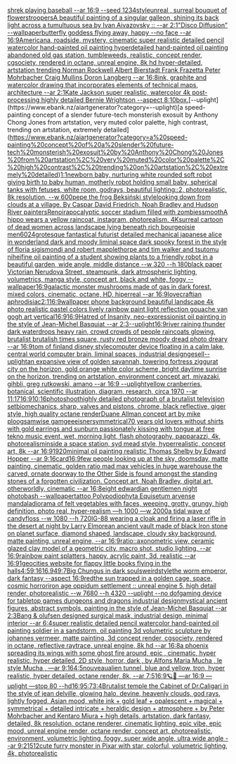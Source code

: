 [shrek playing baseball --ar 16:9 --seed 1234](https://www.ebank.nz/aiartgenerator?category=shrek%20playing%20baseball%20--ar%2016%3A9%20--seed%201234)[style](https://www.ebank.nz/aiartgenerator?category=style)[unreal , surreal bouquet of flowers](https://www.ebank.nz/aiartgenerator?category=unreal%20%2C%20surreal%20bouquet%20of%20flowers)[troopers](https://www.ebank.nz/aiartgenerator?category=troopers)[A beautiful painting of a singular galleon, shining its back light across a tumultuous sea by Ivan Aivazovsky :: --ar 2:1](https://www.ebank.nz/aiartgenerator?category=A%20beautiful%20painting%20of%20a%20singular%20galleon%2C%20shining%20its%20back%20light%20across%20a%20tumultuous%20sea%20by%20Ivan%20Aivazovsky%20%3A%3A%20--ar%202%3A1)["Disco Diffusion" --wallpaper](https://www.ebank.nz/aiartgenerator?category=%22Disco%20Diffusion%22%20--wallpaper)[butterfly goddess flying away, happy --no face --ar 16:9](https://www.ebank.nz/aiartgenerator?category=butterfly%20goddess%20flying%20away%2C%20happy%20--no%20face%20--ar%2016%3A9)[Americana, roadside, mystery, cinematic super realistic detailed pencil watercolor hand-painted oil painting  hyperdetailed hand-painted oil painting  abandoned old gas station, tumbleweeds,  realistic,  concept render, cgsociety, rendered in octane, unreal engine, 8k hd hyper-detailed, artstation trending Norman Rockwell Albert Bierstadt Frank Frazetta Peter Mohrbacher Craig Mullins Doron Langberg --ar 16:8](https://www.ebank.nz/aiartgenerator?category=Americana%2C%20roadside%2C%20mystery%2C%20cinematic%20super%20realistic%20detailed%20pencil%20watercolor%20hand-painted%20oil%20painting%20%20hyperdetailed%20hand-painted%20oil%20painting%20%20abandoned%20old%20gas%20station%2C%20tumbleweeds%2C%20%20realistic%2C%20%20concept%20render%2C%20cgsociety%2C%20rendered%20in%20octane%2C%20unreal%20engine%2C%208k%20hd%20hyper-detailed%2C%20artstation%20trending%20Norman%20Rockwell%20Albert%20Bierstadt%20Frank%20Frazetta%20Peter%20Mohrbacher%20Craig%20Mullins%20Doron%20Langberg%20--ar%2016%3A8)[ink, graphite and watercolor drawing that incorporates elements of technical maps, architecture --ar 2:1](https://www.ebank.nz/aiartgenerator?category=ink%2C%20graphite%20and%20watercolor%20drawing%20that%20incorporates%20elements%20of%20technical%20maps%2C%20architecture%20--ar%202%3A1)[Kate Jackson super realistic, watercolor 4k post-processing highly detailed Bernie Wrightson --aspect 8:10](https://www.ebank.nz/aiartgenerator?category=Kate%20Jackson%20super%20realistic%2C%20watercolor%204k%20post-processing%20highly%20detailed%20Bernie%20Wrightson%20--aspect%208%3A10)[box.](https://www.ebank.nz/aiartgenerator?category=box.)[--uplight](https://www.ebank.nz/aiartgenerator?category=--uplight)[a speed-painting concept of a slender future-tech monsterish exosuit by Anthony Chong Jones from artstation, very muted color palette, high contrast, trending on artstation, extremely detailed](https://www.ebank.nz/aiartgenerator?category=a%20speed-painting%20concept%20of%20a%20slender%20future-tech%20monsterish%20exosuit%20by%20Anthony%20Chong%20Jones%20from%20artstation%2C%20very%20muted%20color%20palette%2C%20high%20contrast%2C%20trending%20on%20artstation%2C%20extremely%20detailed)[1:1](https://www.ebank.nz/aiartgenerator?category=1%3A1)[newborn baby, nurturing white rounded soft robot giving birth to baby human, motherly robot holding small baby, spherical tanks with fetuses, white room, godrays, beautiful lighting::2, photorealistic, 8k resolution, --w 600](https://www.ebank.nz/aiartgenerator?category=newborn%20baby%2C%20nurturing%20white%20rounded%20soft%20robot%20giving%20birth%20to%20baby%20human%2C%20motherly%20robot%20holding%20small%20baby%2C%20spherical%20tanks%20with%20fetuses%2C%20white%20room%2C%20godrays%2C%20beautiful%20lighting%3A%3A2%2C%20photorealistic%2C%208k%20resolution%2C%20--w%20600)[pepe the frog Beksiński style](https://www.ebank.nz/aiartgenerator?category=pepe%20the%20frog%20Beksi%C5%84ski%20style)[looking down from clouds at a village. By Caspar David Friedrich, Noah Bradley and Hudson River painters](https://www.ebank.nz/aiartgenerator?category=looking%20down%20from%20clouds%20at%20a%20village.%20By%20Caspar%20David%20Friedrich%2C%20Noah%20Bradley%20and%20Hudson%20River%20painters)[Renoir](https://www.ebank.nz/aiartgenerator?category=Renoir)[apocalyptic soccer stadium filled with zombies](https://www.ebank.nz/aiartgenerator?category=apocalyptic%20soccer%20stadium%20filled%20with%20zombies)[smooth](https://www.ebank.nz/aiartgenerator?category=smooth)[A hippo wears a yellow raincoat, instagram, photorealism, 4K](https://www.ebank.nz/aiartgenerator?category=A%20hippo%20wears%20a%20yellow%20raincoat%2C%20instagram%2C%20photorealism%2C%204K)[surreal cartoon of dead women across landscape lying beneath rich bourgeoisie men](https://www.ebank.nz/aiartgenerator?category=surreal%20cartoon%20of%20dead%20women%20across%20landscape%20lying%20beneath%20rich%20bourgeoisie%20men)[6024](https://www.ebank.nz/aiartgenerator?category=6024)[grotesque fantastical futurist detailed mechanical japanese alice in wonderland dark and moody liminal space dark spooky forest in the style of floria sigismondi and robert mapplethorpe and tim walker and tsutomu nihei](https://www.ebank.nz/aiartgenerator?category=grotesque%20fantastical%20futurist%20detailed%20mechanical%20japanese%20alice%20in%20wonderland%20dark%20and%20moody%20liminal%20space%20dark%20spooky%20forest%20in%20the%20style%20of%20floria%20sigismondi%20and%20robert%20mapplethorpe%20and%20tim%20walker%20and%20tsutomu%20nihei)[fine oil painting of a student showing plants to a friendly robot in a beautiful garden, wide angle, middle distance --w 320 --h 180](https://www.ebank.nz/aiartgenerator?category=fine%20oil%20painting%20of%20a%20student%20showing%20plants%20to%20a%20friendly%20robot%20in%20a%20beautiful%20garden%2C%20wide%20angle%2C%20middle%20distance%20--w%20320%20--h%20180)[black paper Victorian Nerudova Street, steampunk, dark atmospheric lighting, volumetrics, manga style, concept art, black and white, foggy --wallpaper](https://www.ebank.nz/aiartgenerator?category=black%20paper%20Victorian%20Nerudova%20Street%2C%20steampunk%2C%20dark%20atmospheric%20lighting%2C%20volumetrics%2C%20manga%20style%2C%20concept%20art%2C%20black%20and%20white%2C%20foggy%20--wallpaper)[16:9](https://www.ebank.nz/aiartgenerator?category=16%3A9)[galactic monster mushrooms made of gas in dark forest, mixed colors, cinematic, octane, HD, hiperreal --ar 16:9](https://www.ebank.nz/aiartgenerator?category=galactic%20monster%20mushrooms%20made%20of%20gas%20in%20dark%20forest%2C%20mixed%20colors%2C%20cinematic%2C%20octane%2C%20HD%2C%20hiperreal%20--ar%2016%3A9)[lovecraftian aphrodisiac](https://www.ebank.nz/aiartgenerator?category=lovecraftian%20aphrodisiac)[2:1](https://www.ebank.nz/aiartgenerator?category=2%3A1)[16:9](https://www.ebank.nz/aiartgenerator?category=16%3A9)[wallpaper phone background beautiful landscape 4k photo realistic pastel colors lively rainbow paint light reflection gouache van gogh art vertical](https://www.ebank.nz/aiartgenerator?category=wallpaper%20phone%20background%20beautiful%20landscape%204k%20photo%20realistic%20pastel%20colors%20lively%20rainbow%20paint%20light%20reflection%20gouache%20van%20gogh%20art%20vertical)[16:9](https://www.ebank.nz/aiartgenerator?category=16%3A9)[16:9](https://www.ebank.nz/aiartgenerator?category=16%3A9)[Hatred of Insanity, neo-expressionist oil painting in the style of Jean-Michel Basquiat --ar 2:3](https://www.ebank.nz/aiartgenerator?category=Hatred%20of%20Insanity%2C%20neo-expressionist%20oil%20painting%20in%20the%20style%20of%20Jean-Michel%20Basquiat%20--ar%202%3A3)[--uplight](https://www.ebank.nz/aiartgenerator?category=--uplight)[16:9](https://www.ebank.nz/aiartgenerator?category=16%3A9)[river raining thunder dark waterdrops heavy rain, crowd crowds of people raincoats glowing, brutalist brutalish times square, rusty red bronze moody dread photo dreary --ar 16:9](https://www.ebank.nz/aiartgenerator?category=river%20raining%20thunder%20dark%20waterdrops%20heavy%20rain%2C%20crowd%20crowds%20of%20people%20raincoats%20glowing%2C%20brutalist%20brutalish%20times%20square%2C%20rusty%20red%20bronze%20moody%20dread%20photo%20dreary%20--ar%2016%3A9)[tom of finland disney style](https://www.ebank.nz/aiartgenerator?category=tom%20of%20finland%20disney%20style)[computer device floating in a calm lake, central world computer brain, liminal spaces, industrial design](https://www.ebank.nz/aiartgenerator?category=computer%20device%20floating%20in%20a%20calm%20lake%2C%20central%20world%20computer%20brain%2C%20liminal%20spaces%2C%20industrial%20design)[gesell](https://www.ebank.nz/aiartgenerator?category=gesell)[--uplight](https://www.ebank.nz/aiartgenerator?category=--uplight)[an expansive view of golden savannah, towering fortress ziggurat city on the horizon, gold orange white color scheme, bright daytime sunrise on the horizon, trending on artstation, environment concept art, miyazaki, gihbli, greg rutkowski, amano --ar 16:9 --uplight](https://www.ebank.nz/aiartgenerator?category=an%20expansive%20view%20of%20golden%20savannah%2C%20towering%20fortress%20ziggurat%20city%20on%20the%20horizon%2C%20gold%20orange%20white%20color%20scheme%2C%20bright%20daytime%20sunrise%20on%20the%20horizon%2C%20trending%20on%20artstation%2C%20environment%20concept%20art%2C%20miyazaki%2C%20gihbli%2C%20greg%20rutkowski%2C%20amano%20--ar%2016%3A9%20--uplight)[yellow cranberries, botanical, scientific illustration, diagram, research, circa 1970 --ar 11:17](https://www.ebank.nz/aiartgenerator?category=yellow%20cranberries%2C%20botanical%2C%20scientific%20illustration%2C%20diagram%2C%20research%2C%20circa%201970%20--ar%2011%3A17)[16:9](https://www.ebank.nz/aiartgenerator?category=16%3A9)[10:16](https://www.ebank.nz/aiartgenerator?category=10%3A16)[](https://www.ebank.nz/aiartgenerator?category=)[photoshoot](https://www.ebank.nz/aiartgenerator?category=photoshoot)[highly detailed photograph of a brutalist television set](https://www.ebank.nz/aiartgenerator?category=highly%20detailed%20photograph%20of%20a%20brutalist%20television%20set)[biomechanics, sharp, valves and pistons, chrome, black reflective, giger style, high quality octane render](https://www.ebank.nz/aiartgenerator?category=biomechanics%2C%20sharp%2C%20valves%20and%20pistons%2C%20chrome%2C%20black%20reflective%2C%20giger%20style%2C%20high%20quality%20octane%20render)[Duane Allman concept art by mike ploog](https://www.ebank.nz/aiartgenerator?category=Duane%20Allman%20concept%20art%20by%20mike%20ploog)[samwise gamgee](https://www.ebank.nz/aiartgenerator?category=samwise%20gamgee)[eisner](https://www.ebank.nz/aiartgenerator?category=eisner)[symmetrical](https://www.ebank.nz/aiartgenerator?category=symmetrical)[70 years old lovers without shirts with gold earrings and sunburn passionately kissing with tongue at free tekno music event, wet, morning light, flash photography, papparazzi, 4k, photorealism](https://www.ebank.nz/aiartgenerator?category=70%20years%20old%20lovers%20without%20shirts%20with%20gold%20earrings%20and%20sunburn%20passionately%20kissing%20with%20tongue%20at%20free%20tekno%20music%20event%2C%20wet%2C%20morning%20light%2C%20flash%20photography%2C%20papparazzi%2C%204k%2C%20photorealism)[inside a space station, syd mead style, hyperrealistic, concept art, 8k --ar 16:9](https://www.ebank.nz/aiartgenerator?category=inside%20a%20space%20station%2C%20syd%20mead%20style%2C%20hyperrealistic%2C%20concept%20art%2C%208k%20--ar%2016%3A9)[1920](https://www.ebank.nz/aiartgenerator?category=1920)[minimal oil painting realistic Thomas Shelby by Edward Hopper --ar 9:16](https://www.ebank.nz/aiartgenerator?category=minimal%20oil%20painting%20realistic%20Thomas%20Shelby%20by%20Edward%20Hopper%20--ar%209%3A16)[card](https://www.ebank.nz/aiartgenerator?category=card)[16:9](https://www.ebank.nz/aiartgenerator?category=16%3A9)[few people looking up at the sky, doomsday, matte painting, cinematic, golden ratio mad max vehicles in huge warehouse the carved, ornate doorway to the Other Side is found amongst the standing stones of a forgotten civilization. Concept art, Noah Bradley, digital art, otherworldly, cinematic --ar 16:8](https://www.ebank.nz/aiartgenerator?category=few%20people%20looking%20up%20at%20the%20sky%2C%20doomsday%2C%20matte%20painting%2C%20cinematic%2C%20golden%20ratio%20mad%20max%20vehicles%20in%20huge%20warehouse%20the%20carved%2C%20ornate%20doorway%20to%20the%20Other%20Side%20is%20found%20amongst%20the%20standing%20stones%20of%20a%20forgotten%20civilization.%20Concept%20art%2C%20Noah%20Bradley%2C%20digital%20art%2C%20otherworldly%2C%20cinematic%20--ar%2016%3A8)[eight edwardian gentlemen night photobash --wallpaper](https://www.ebank.nz/aiartgenerator?category=eight%20edwardian%20gentlemen%20night%20photobash%20--wallpaper)[tattoo  Polypodiophyta Equisetum arvense mandala](https://www.ebank.nz/aiartgenerator?category=tattoo%20%20Polypodiophyta%20Equisetum%20arvense%20mandala)[diorama of felt vegetables with faces, weeping, grotty, grungy, high definition, photo real, hyper-realism —h 1000 —w 2000](https://www.ebank.nz/aiartgenerator?category=diorama%20of%20felt%20vegetables%20with%20faces%2C%20weeping%2C%20grotty%2C%20grungy%2C%20high%20definition%2C%20photo%20real%2C%20hyper-realism%20%E2%80%94h%201000%20%E2%80%94w%202000)[a tidal wave of candyfloss --w 1080 --h 720](https://www.ebank.nz/aiartgenerator?category=a%20tidal%20wave%20of%20candyfloss%20--w%201080%20--h%20720)[IG-88 wearing a cloak and firing a laser rifle in the desert at night by Larry Elmore](https://www.ebank.nz/aiartgenerator?category=IG-88%20wearing%20a%20cloak%20and%20firing%20a%20laser%20rifle%20in%20the%20desert%20at%20night%20by%20Larry%20Elmore)[an ancient vault made of black Iron stone on planet surface, diamond shaped, landscape, cloudy sky background, matte painting, unreal engine, --ar 16:9](https://www.ebank.nz/aiartgenerator?category=an%20ancient%20vault%20made%20of%20black%20Iron%20stone%20on%20planet%20surface%2C%20diamond%20shaped%2C%20landscape%2C%20cloudy%20sky%20background%2C%20matte%20painting%2C%20unreal%20engine%2C%20--ar%2016%3A9)[ratio](https://www.ebank.nz/aiartgenerator?category=ratio)[::](https://www.ebank.nz/aiartgenerator?category=%3A%3A)[axonometric view, ceramic glazed clay model of a geometric city, macro shot,  studio lighting, --ar 16:9](https://www.ebank.nz/aiartgenerator?category=axonometric%20view%2C%20ceramic%20glazed%20clay%20model%20of%20a%20geometric%20city%2C%20macro%20shot%2C%20%20studio%20lighting%2C%20--ar%2016%3A9)[rainbow paint splatters, happy, acrylic paint, 3d, realistic --ar 16:9](https://www.ebank.nz/aiartgenerator?category=rainbow%20paint%20splatters%2C%20happy%2C%20acrylic%20paint%2C%203d%2C%20realistic%20--ar%2016%3A9)[1](https://www.ebank.nz/aiartgenerator?category=1)[geocities website for flappy little books flying in the halls](https://www.ebank.nz/aiartgenerator?category=geocities%20website%20for%20flappy%20little%20books%20flying%20in%20the%20halls)[4:5](https://www.ebank.nz/aiartgenerator?category=4%3A5)[9:16](https://www.ebank.nz/aiartgenerator?category=9%3A16)[16.9](https://www.ebank.nz/aiartgenerator?category=16.9)[49:7](https://www.ebank.nz/aiartgenerator?category=49%3A7)[Big Chungus in dark souls](https://www.ebank.nz/aiartgenerator?category=Big%20Chungus%20in%20dark%20souls)[weird](https://www.ebank.nz/aiartgenerator?category=weird)[style](https://www.ebank.nz/aiartgenerator?category=style)[the worm emperor, dark fantasy --aspect 16:9](https://www.ebank.nz/aiartgenerator?category=the%20worm%20emperor%2C%20dark%20fantasy%20--aspect%2016%3A9)[red](https://www.ebank.nz/aiartgenerator?category=red)[the sun trapped in a golden cage, space, cosmic horror](https://www.ebank.nz/aiartgenerator?category=the%20sun%20trapped%20in%20a%20golden%20cage%2C%20space%2C%20cosmic%20horror)[iron age oppidum settlement :: unreal engine 5, high detail render, photorealistic --w 7680 --h 4320 --uplight --no dof](https://www.ebank.nz/aiartgenerator?category=iron%20age%20oppidum%20settlement%20%3A%3A%20unreal%20engine%205%2C%20high%20detail%20render%2C%20photorealistic%20--w%207680%20--h%204320%20--uplight%20--no%20dof)[gaming device for tabletop games dungeons and dragons industrial design](https://www.ebank.nz/aiartgenerator?category=gaming%20device%20for%20tabletop%20games%20dungeons%20and%20dragons%20industrial%20design)[mystical ancient figures, abstract symbols, painting in the style of Jean-Michel Basquiat --ar 2:3](https://www.ebank.nz/aiartgenerator?category=mystical%20ancient%20figures%2C%20abstract%20symbols%2C%20painting%20in%20the%20style%20of%20Jean-Michel%20Basquiat%20--ar%202%3A3)[Bang & olufsen designed surgical mask, industrial design, minimal interior --ar 6:4](https://www.ebank.nz/aiartgenerator?category=Bang%20%26%20olufsen%20designed%20surgical%20mask%2C%20industrial%20design%2C%20minimal%20interior%20--ar%206%3A4)[super realistic detailed pencil watercolor hand-painted oil painting soldier in a sandstorm, oil painting 3d volumetric sculpture by johannes vermeer, matte painting, 3d concept render, cgsociety, rendered in octane, reflective raytrace, unreal engine, 8k hd --ar 16:8](https://www.ebank.nz/aiartgenerator?category=super%20realistic%20detailed%20pencil%20watercolor%20hand-painted%20oil%20painting%20soldier%20in%20a%20sandstorm%2C%20oil%20painting%203d%20volumetric%20sculpture%20by%20johannes%20vermeer%2C%20matte%20painting%2C%203d%20concept%20render%2C%20cgsociety%2C%20rendered%20in%20octane%2C%20reflective%20raytrace%2C%20unreal%20engine%2C%208k%20hd%20--ar%2016%3A8)[a phoenix spreading its wings with some ghost fire around, epic , cinematic, hyper realistic, hyper detailed, 2D style, horror, dark , by Alfons Maria Mucha , le style Mucha , —ar 9:16](https://www.ebank.nz/aiartgenerator?category=a%20phoenix%20spreading%20its%20wings%20with%20some%20ghost%20fire%20around%2C%20epic%20%2C%20cinematic%2C%20hyper%20realistic%2C%20hyper%20detailed%2C%202D%20style%2C%20horror%2C%20dark%20%2C%20by%20Alfons%20Maria%20Mucha%20%2C%20le%20style%20Mucha%20%2C%20%E2%80%94ar%209%3A16)[4:5](https://www.ebank.nz/aiartgenerator?category=4%3A5)[nouveau](https://www.ebank.nz/aiartgenerator?category=nouveau)[alien tunnel, blue and yellow, tron, hyper realistic, hyper detailed, octane render, 8k, --ar 7:5](https://www.ebank.nz/aiartgenerator?category=alien%20tunnel%2C%20blue%20and%20yellow%2C%20tron%2C%20hyper%20realistic%2C%20hyper%20detailed%2C%20octane%20render%2C%208k%2C%20--ar%207%3A5)[16:9](https://www.ebank.nz/aiartgenerator?category=16%3A9)[🪐🥀 —ar 16:9 —uplight —stop 80 --hd](https://www.ebank.nz/aiartgenerator?category=%F0%9F%AA%90%F0%9F%A5%80%20%E2%80%94ar%2016%3A9%20%E2%80%94uplight%20%E2%80%94stop%2080%20--hd)[16:9](https://www.ebank.nz/aiartgenerator?category=16%3A9)[5:7](https://www.ebank.nz/aiartgenerator?category=5%3A7)[3:4](https://www.ebank.nz/aiartgenerator?category=3%3A4)[Brutalist temple the Cabinet of Dr.Caligari in the style of jean delville, glowing halo, devine, heavenly clouds, god rays, lightly fogged, Asian mood, white ink + gold leaf + opalescent + magical + symmetrical + detailed intricate + heraldic design + atmosphere + by Peter Mohrbacher and Kentaro Miura + high details, artstation, dark fantasy, detailed, 8k resolution, octane renderer, cinematic lighting, epic vibe, epic mood, unreal engine render, octane render, concept art, photorealistic, environment, volumetric lighting, foggy, super wide angle, ultra wide angle --ar 9:21](https://www.ebank.nz/aiartgenerator?category=Brutalist%20temple%20the%20Cabinet%20of%20Dr.Caligari%20in%20the%20style%20of%20jean%20delville%2C%20glowing%20halo%2C%20devine%2C%20heavenly%20clouds%2C%20god%20rays%2C%20lightly%20fogged%2C%20Asian%20mood%2C%20white%20ink%20%2B%20gold%20leaf%20%2B%20opalescent%20%2B%20magical%20%2B%20symmetrical%20%2B%20detailed%20intricate%20%2B%20heraldic%20design%20%2B%20atmosphere%20%2B%20by%20Peter%20Mohrbacher%20and%20Kentaro%20Miura%20%2B%20high%20details%2C%20artstation%2C%20dark%20fantasy%2C%20detailed%2C%208k%20resolution%2C%20octane%20renderer%2C%20cinematic%20lighting%2C%20epic%20vibe%2C%20epic%20mood%2C%20unreal%20engine%20render%2C%20octane%20render%2C%20concept%20art%2C%20photorealistic%2C%20environment%2C%20volumetric%20lighting%2C%20foggy%2C%20super%20wide%20angle%2C%20ultra%20wide%20angle%20--ar%209%3A21)[512](https://www.ebank.nz/aiartgenerator?category=512)[cute furry monster in Pixar with star, colorful, volumetric lighting, 4k, photorealistic](https://www.ebank.nz/aiartgenerator?category=cute%20furry%20monster%20in%20Pixar%20with%20star%2C%20colorful%2C%20volumetric%20lighting%2C%204k%2C%20photorealistic)